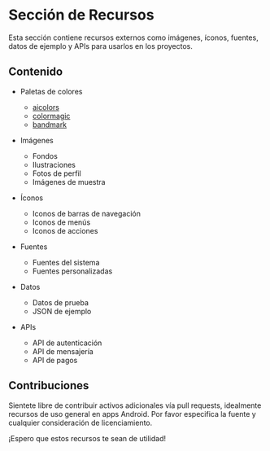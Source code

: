 # Sección de Recursos

Esta sección contiene recursos externos como imágenes, íconos, fuentes, datos de ejemplo y APIs para usarlos en los proyectos.

## Contenido

- Paletas de colores
  - [aicolors](https://aicolors.co/)
  - [colormagic](https://colormagic.app/)
  - [bandmark](https://brandmark.io/color-wheel/app/)
- Imágenes

  - Fondos
  - Ilustraciones
  - Fotos de perfil
  - Imágenes de muestra
  
- Íconos

  - Iconos de barras de navegación
  - Iconos de menús
  - Iconos de acciones
  
- Fuentes

  - Fuentes del sistema
  - Fuentes personalizadas
  
- Datos

  - Datos de prueba
  - JSON de ejemplo
  
- APIs

  - API de autenticación
  - API de mensajería
  - API de pagos

## Contribuciones

Sientete libre de contribuir activos adicionales vía pull requests, idealmente recursos de uso general en apps Android. Por favor especifica la fuente y cualquier consideración de licenciamiento.

¡Espero que estos recursos te sean de utilidad!